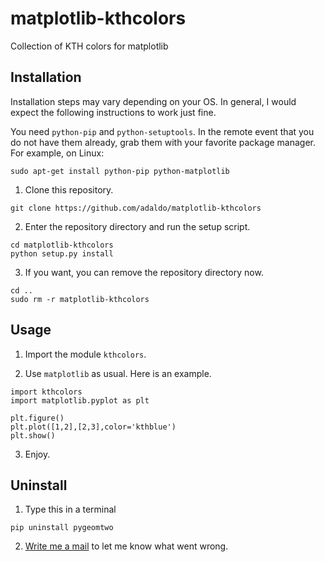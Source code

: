 # matplotlib-kthcolors
Collection of KTH colors for matplotlib


## Installation
Installation steps may vary depending on your OS.
In general, I would expect the following instructions to work just fine.

You need `python-pip` and `python-setuptools`. In the remote event that you do not have them already, grab them with your favorite package manager.
For example, on Linux:
```
sudo apt-get install python-pip python-matplotlib
```

1. Clone this repository.

  ```
  git clone https://github.com/adaldo/matplotlib-kthcolors
  ```

2. Enter the repository directory and run the setup script.

  ```
  cd matplotlib-kthcolors
  python setup.py install
  ```

3. If you want, you can remove the repository directory now.

  ```
  cd ..
  sudo rm -r matplotlib-kthcolors
  ```


## Usage

1. Import the module `kthcolors`.

2. Use `matplotlib` as usual. Here is an example.

  ```
  import kthcolors
  import matplotlib.pyplot as plt

  plt.figure()
  plt.plot([1,2],[2,3],color='kthblue')
  plt.show()
  ```

3. Enjoy.


## Uninstall

1. Type this in a terminal

  ```
  pip uninstall pygeomtwo
  ```

2. [Write me a mail](people.kth.se/~adaldo) to let me know what went wrong.
